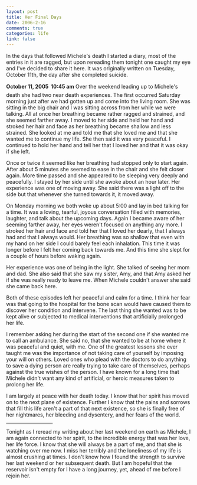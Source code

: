 ```yaml
--- 
layout: post
title: Her Final Days
date: 2006-2-16
comments: true
categories: life
link: false
---
```

In the days that followed Michele's death I started a diary, most of the entries in it are ragged, but upon rereading them tonight one caught my eye and I've decided to share it here. It was originally written on Tuesday, October 11th, the day after she completed suicide.

<strong>October 11, 2005  10:45 am</strong>
Over the weekend leading up to Michele's death she had two near death experiences. The first occurred Saturday morning just after we had gotten up and come into the living room. She was sitting in the big chair and I was sitting across from her while we were talking. All at once her breathing became rather ragged and strained, and she seemed farther away. I moved to her side and held her hand and stroked her hair and face as her breathing became shallow and less strained. She looked at me and told me that she loved me and that she wanted me to continue my life. She then said it was very peaceful. I continued to hold her hand and tell her that I loved her and that it was okay if she left.

Once or twice it seemed like her breathing had stopped only to start again. After about 5 minutes she seemed to ease in the chair and she felt closer again. More time passed and she appeared to be sleeping very deeply and peacefully. I stayed by her side until she awoke about an hour later. Her experience was one of moving away. She said there was a light off to the side but that whenever she turned towards it, it moved away.

On Monday morning we both woke up about 5:00 and lay in bed talking for a time. It was a loving, tearful, joyous conversation filled with memories, laughter, and talk about the upcoming days. Again I became aware of her seeming farther away, her eyes weren't focused on anything any more. I stroked her hair and face and told her that I loved her dearly, that I always had and that I always would. Her breathing was so shallow that even with my hand on her side I could barely feel each inhalation. This time it was longer before I felt her coming back towards me. And this time she slept for a couple of hours before waking again.

Her experience was one of being in the light. She talked of seeing her mom and dad. She also said that she saw my sister, Amy, and that Amy asked her if she was really ready to leave me. When Michele couldn't answer she said she came back here.

Both of these episodes left her peaceful and calm for a time. I think her fear was that going to the hospital for the bone scan would have caused them to discover her condition and intervene. The last thing she wanted was to be kept alive or subjected to medical interventions that artificially prolonged her life.

I remember asking her during the start of the second one if she wanted me to call an ambulance. She said no, that she wanted to be at home where it was peaceful and quiet, with me. One of the greatest lessons she ever taught me was the importance of not taking care of yourself by imposing your will on others. Loved ones who plead with the doctors to do anything to save a dying person are really trying to take care of themselves, perhaps against the true wishes of the person. I have known for a long time that Michele didn't want any kind of artificial, or heroic measures taken to prolong her life.

I am largely at peace with her death today. I know that her spirit has moved on to the next plane of existence. Further I know that the pains and sorrows that fill this life aren't a part of that next existence, so she is finally free of her nightmares, her bleeding and dysentery, and her fears of the world.

<hr width="25%" />Tonight as I reread my writing about her last weekend on earth as Michele, I am again connected to her spirit, to the incredible energy that was her love, her life force. I know that she will always be a part of me, and that she is watching over me now. I miss her terribly and the loneliness of my life is almost crushing at times. I don't know how I found the strength to survive her last weekend or her subsequent death. But I am hopeful that the reservoir isn't empty for I have a long journey, yet, ahead of me before I rejoin her.
